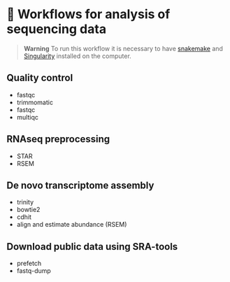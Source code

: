# :dna: Workflows for analysis of sequencing data


> **Warning**
>  To run this workflow it is necessary to have [snakemake](https://snakemake.github.io) and [Singularity](https://sylabs.io/) installed on the computer.

## Quality control

  - fastqc
  - trimmomatic
  - fastqc
  - multiqc

## RNAseq preprocessing

  - STAR
  - RSEM

## De novo transcriptome assembly

  - trinity
  - bowtie2
  - cdhit
  - align and estimate abundance (RSEM)
  
## Download public data using SRA-tools
  
  - prefetch
  - fastq-dump

